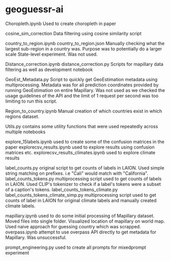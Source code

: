 # geoguessr-ai

Choropleth.ipynb
    Used to create choropleth in paper

cosine_sim_correction
    Data filtering using cosine similarity script

country_to_region.ipynb
country_to_region.json
    Manually checking what the largest sub-region in a country was. Purpose was to potentially do a larger scale State-level experiment. Was not used.

Distance_correction.ipynb
distance_correction.py
    Scripts for mapillary data filtering as well as development notebook

GeoEst_Metadata.py
    Script to quickly get GeoEstimation metadata using multiprocessing. Metadata was for all prediction coordinates provided by running GeoEstimation on entire Mapillary.
    Was not used as we checked the usage guidelines of the API and the limit of 1 request per second was too limiting to run this script.

Region_to_country.ipynb
    Manual creation of which countries exist in which regions dataset.

Utils.py
    contains some utility functions that were used repeatedly across multiple notebooks

explore_15labels.ipynb
    used to create some of the confusion matrices in the paper
explorecsv_results.ipynb
    used to explore results using confusion matrices etc.
explorecsv_results_climates.ipynb
    used to explore climate results

label_counts.py
    original script to get counts of labels in LAION. Used simple string matching on prefixes. i.e "Cali" would match with "California".
label_counts_tokens.py
    multiprocessing script used to get counts of labels in LAION. Used CLIP's tokenizer to check if a label's tokens were a subset of a caption's tokens.
label_counts_tokens_climate.py
label_counts_tokens_climate_simp.py
    multiprocessing script used to get counts of label in LAION for original climate labels and manually created climate labels.



mapillary.ipynb
    used to do some initial processing of Mapillary dataset. Moved files into single folder. Visualized location of mapillary on world map. Used naive approach for guessing country which was scrapped.
overpass.ipynb
    attempt to use overpass API directly to get metadata for Mapillary. Was unsuccessful.

prompt_engineering.py
    used to create all prompts for mixedprompt experiment